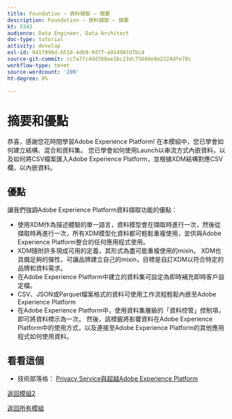```yaml
---
title: Foundation — 資料擷取 — 摘要
description: Foundation — 資料擷取 — 摘要
kt: 5342
audience: Data Engineer, Data Architect
doc-type: tutorial
activity: develop
exl-id: 041f098d-6518-4db9-9d7f-a914907d7bc4
source-git-commit: cc7a77c4dd380ae1bc23dc75608e8e2224dfe78c
workflow-type: tm+mt
source-wordcount: '289'
ht-degree: 0%

---
```


# 摘要和優點

恭喜，感謝您花時間學習Adobe Experience Platform!
在本模組中，您已學會如何建立結構、混合和資料集。 您已學會如何使用Launch以串流方式內嵌資料，以及如何將CSV檔案匯入Adobe Experience Platform，並根據XDM結構對應CSV欄，以內嵌資料。

## 優點

讓我們強調Adobe Experience Platform資料擷取功能的優點：

- 使用XDM作為描述體驗的單一語言，資料模型會在擷取時進行一次，然後從擷取時再進行一次，所有XDM模型化資料都可輕鬆重複使用，並供與Adobe Experience Platform整合的任何應用程式使用。
- XDM隨附許多現成可用的定義，其形式為盡可能重複使用的mixin。 XDM也具備足夠的彈性，可讓品牌建立自己的mixin，目標是自訂XDM以符合特定的品牌和資料需求。
- 在Adobe Experience Platform中建立的資料集可設定為即時補充即時客戶設定檔。
- CSV、JSON或Parquet檔案格式的資料可使用工作流程輕鬆內嵌至Adobe Experience Platform
- 在Adobe Experience Platform中，使用資料集層級的「資料控管」控制項，即可將資料標示為一次。 然後，該標籤將影響資料在Adobe Experience Platform中的使用方式，以及連接至Adobe Experience Platform的其他應用程式如何使用資料。

## 看看這個

- 技術部落格： [Privacy Service與超越Adobe Experience Platform](https://medium.com/adobetech/privacy-services-and-beyond-in-adobe-experience-platform-31b8d7e9292)

[返回模組2](./data-ingestion.md)

[返回所有模組](../../overview.md)
